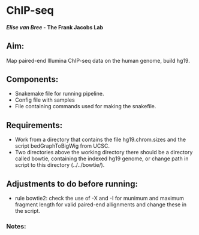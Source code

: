 # ChIP-seq
#### *Elise van Bree* - **The Frank Jacobs Lab**

## Aim:
Map paired-end Illumina ChIP-seq data on the human genome, build hg19.

## Components:
- Snakemake file for running pipeline.
- Config file with samples
- File containing commands used for making the snakefile.

## Requirements:
- Work from a directory that contains the file hg19.chrom.sizes and the script bedGraphToBigWig from UCSC.
- Two directories above the working directory there should be a directory called bowtie, containing the indexed hg19 genome, or change path in script to this directory (../../bowtie/).

## Adjustments to do before running:
- rule bowtie2: check the use of -X and -I for munimum and maximum fragment length for valid paired-end allignments and change these in the script.

### Notes:

